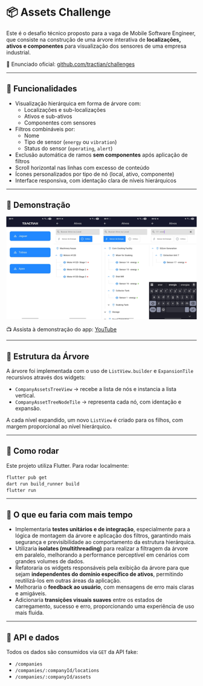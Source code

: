 # 📦 Assets Challenge

Este é o desafio técnico proposto para a vaga de Mobile Software Engineer, que consiste na construção de uma árvore interativa de **localizações, ativos e componentes** para visualização dos sensores de uma empresa industrial.

📄 Enunciado oficial: [github.com/tractian/challenges](https://github.com/tractian/challenges/tree/main/mobile#readme)

---

## 🧩 Funcionalidades

- Visualização hierárquica em forma de árvore com:
  - Localizações e sub-localizações
  - Ativos e sub-ativos
  - Componentes com sensores
- Filtros combináveis por:
  - Nome
  - Tipo de sensor (`energy` ou `vibration`)
  - Status do sensor (`operating`, `alert`)
- Exclusão automática de ramos **sem componentes** após aplicação de filtros
- Scroll horizontal nas linhas com excesso de conteúdo
- Ícones personalizados por tipo de nó (local, ativo, componente)
- Interface responsiva, com identação clara de níveis hierárquicos

---

## 📱 Demonstração

![](https://github.com/JunioJsv/juniojsv-bucket/blob/main/assets_challenge.jpg?raw=true)

📺 Assista à demonstração do app: [YouTube](https://youtu.be/xgFU9Uzm7LI)

---

## 📁 Estrutura da Árvore

A árvore foi implementada com o uso de `ListView.builder` e `ExpansionTile` recursivos através dos widgets:

- `CompanyAssetsTreeView` → recebe a lista de nós e instancia a lista vertical.
- `CompanyAssetTreeNodeTile` → representa cada nó, com identação e expansão.
  
A cada nível expandido, um novo `ListView` é criado para os filhos, com margem proporcional ao nível hierárquico.

---

## 🚀 Como rodar

Este projeto utiliza Flutter. Para rodar localmente:

```bash
flutter pub get
dart run build_runner build
flutter run
```

---

## 🔎 O que eu faria com mais tempo

- Implementaria **testes unitários e de integração**, especialmente para a lógica de montagem da árvore e aplicação dos filtros, garantindo mais segurança e previsibilidade ao comportamento da estrutura hierárquica.
- Utilizaria **isolates (multithreading)** para realizar a filtragem da árvore em paralelo, melhorando a performance perceptível em cenários com grandes volumes de dados.
- Refatoraria os widgets responsáveis pela exibição da árvore para que sejam **independentes do domínio específico de ativos**, permitindo reutilizá-los em outras áreas da aplicação.
- Melhoraria o **feedback ao usuário**, com mensagens de erro mais claras e amigáveis.
- Adicionaria **transições visuais suaves** entre os estados de carregamento, sucesso e erro, proporcionando uma experiência de uso mais fluida.

---

## 🔗 API e dados

Todos os dados são consumidos via `GET` da API fake:

* `/companies`
* `/companies/:companyId/locations`
* `/companies/:companyId/assets`
